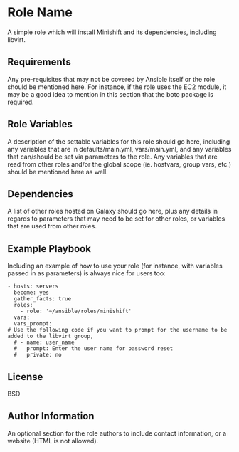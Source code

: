 Role Name
=========

A simple role which will install Minishift and its dependencies, including libvirt.

Requirements
------------

Any pre-requisites that may not be covered by Ansible itself or the role should be mentioned here. For instance, if the role uses the EC2 module, it may be a good idea to mention in this section that the boto package is required.

Role Variables
--------------

A description of the settable variables for this role should go here, including any variables that are in defaults/main.yml, vars/main.yml, and any variables that can/should be set via parameters to the role. Any variables that are read from other roles and/or the global scope (ie. hostvars, group vars, etc.) should be mentioned here as well.

Dependencies
------------

A list of other roles hosted on Galaxy should go here, plus any details in regards to parameters that may need to be set for other roles, or variables that are used from other roles.

Example Playbook
----------------

Including an example of how to use your role (for instance, with variables passed in as parameters) is always nice for users too:

    - hosts: servers
      become: yes
      gather_facts: true
      roles:
        - role: '~/ansible/roles/minishift'
      vars:
      vars_prompt:
    # Use the following code if you want to prompt for the username to be added to the libvirt group,
      # - name: user_name
      #   prompt: Enter the user name for password reset
      #   private: no



License
-------

BSD

Author Information
------------------

An optional section for the role authors to include contact information, or a website (HTML is not allowed).
